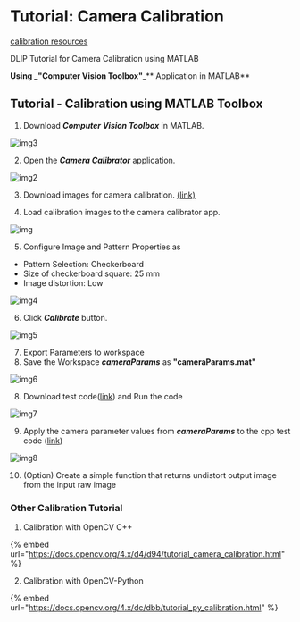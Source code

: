 # Tutorial: Camera Calibration

[calibration resources](https://github.com/ykkimhgu/DLIP_doc/files/14879534/calibration.resources.zip)

DLIP Tutorial for Camera Calibration using MATLAB

**Using **_**"Computer Vision Toolbox"**_** Application in MATLAB**


## Tutorial - Calibration using MATLAB Toolbox

1. Download _**Computer Vision Toolbox**_ in MATLAB.

![img3](https://user-images.githubusercontent.com/84509483/226327538-cb410359-6337-4030-b6fd-83042b1db028.PNG)



2. Open the _**Camera Calibrator**_ application.

![img2](https://user-images.githubusercontent.com/84509483/226327602-6d01d8c2-bf21-4fb0-812c-c6438fec07ba.PNG)



3. Download images for camera calibration. [(link)](https://github.com/ykkimhgu/DLIP-src/blob/main/Tutorial\_Calibration/camera\_calibration\_images.zip)



4. Load calibration images to the camera calibrator app.

![img](https://user-images.githubusercontent.com/84509483/226327653-216ad6ed-34ea-4fab-bd60-98499c6e18c7.PNG)



5. Configure Image and Pattern Properties as

* Pattern Selection:  Checkerboard
* Size of checkerboard square:  25 mm
* Image distortion: Low

![img4](https://user-images.githubusercontent.com/84509483/226327686-7ee6cf2d-e079-4b28-9e30-1db0482f04a9.PNG)



6. Click _**Calibrate**_ button.

![img5](https://user-images.githubusercontent.com/84509483/226327718-35316e83-78bc-4d68-aa43-ee61d96d16ac.PNG)



7. Export Parameters to workspace
8. Save the Workspace  _**cameraParams**_  as **"cameraParams.mat"**

![img6](https://user-images.githubusercontent.com/84509483/226327732-b066f4a1-fc5e-4d07-8d66-f5ddfafb2acb.PNG)



8. Download test code([link](https://github.com/ykkimhgu/DLIP-src/blob/main/Tutorial\_Calibration/DLIP\_Tutorial\_Calibration\_GetUndistortedImg.m)) and Run the code

![img7](https://user-images.githubusercontent.com/84509483/226327756-702956a0-f1d7-4098-a7fb-2b149f31df37.PNG)



9. Apply the camera parameter values from _**cameraParams**_ to the cpp test code ([link](https://github.com/ykkimhgu/DLIP-src/blob/main/Tutorial\_Calibration/ShowUndistorted.cpp))

![img8](https://user-images.githubusercontent.com/84509483/226327795-2cf5e1fc-e856-4a53-8c23-625d71ad43ff.PNG)

10. (Option) Create a simple function that returns undistort output image from the input raw image



### Other Calibration Tutorial

1. Calibration with OpenCV C++

{% embed url="https://docs.opencv.org/4.x/d4/d94/tutorial_camera_calibration.html" %}

2. Calibration with OpenCV-Python

{% embed url="https://docs.opencv.org/4.x/dc/dbb/tutorial_py_calibration.html" %}
